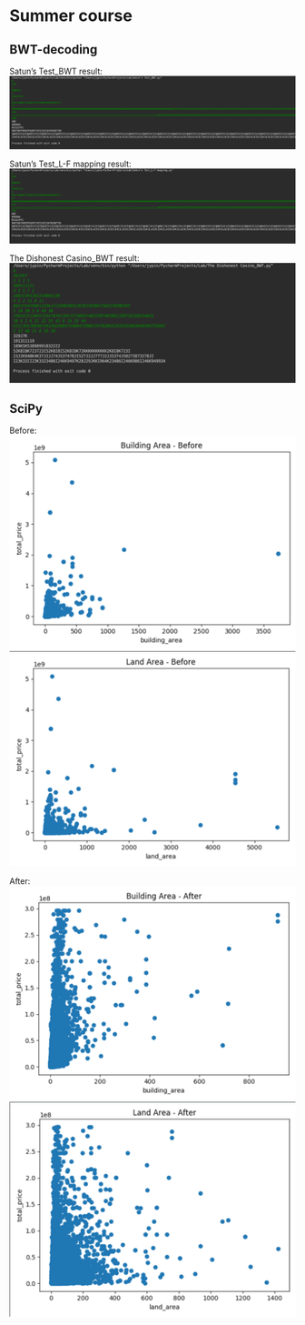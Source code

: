 # Summer course

## BWT-decoding
Satun’s Test_BWT result:  
![Satun’s Test_BWT result](https://github.com/J-I-P/Summer_course/blob/master/L-F%20mapping/result%20picture/Satun's%20Test_BWT%20result.png) 


Satun’s Test_L-F mapping result:  
![Satun’s Test_LF mapping result](https://github.com/J-I-P/Summer_course/blob/master/L-F%20mapping/result%20picture/Satun's%20Test_L-F%20mapping%20result.png)
  
  
The Dishonest Casino_BWT result:
![The Dishonest Casino_BWT result](https://github.com/J-I-P/Summer_course/blob/master/L-F%20mapping/result%20picture/The%20Dishonest%20Casino_BWT%20result.png)

## SciPy
Before:
![Building Area_Before](https://github.com/J-I-P/Summer_course/blob/master/SciPy/%20result%20picture/Building%20Area_Before.png)
![Land Area_Before](https://github.com/J-I-P/Summer_course/blob/master/SciPy/%20result%20picture/Land%20Area_Before.png)

After:
![Building Area_After](https://github.com/J-I-P/Summer_course/blob/master/SciPy/%20result%20picture/Building%20Area_After.png)
![Land Area_After](https://github.com/J-I-P/Summer_course/blob/master/SciPy/%20result%20picture/Land%20Area_After.png)
